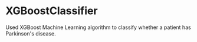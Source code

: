 # XGBoostClassifier
Used XGBoost Machine Learning algorithm to classify whether a patient has Parkinson's disease.
